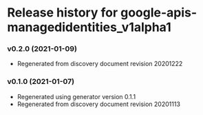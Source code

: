 # Release history for google-apis-managedidentities_v1alpha1

### v0.2.0 (2021-01-09)

* Regenerated from discovery document revision 20201222

### v0.1.0 (2021-01-07)

* Regenerated using generator version 0.1.1
* Regenerated from discovery document revision 20201113

